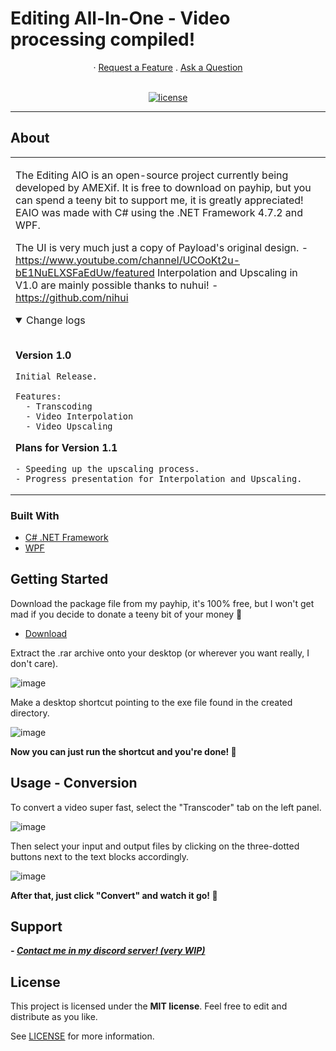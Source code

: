 
# **Editing All-In-One - Video processing compiled!**

<div align="center">
  ·
  <a href="https://forms.gle/fFiwvgmJLwqMfCAx9">Request a Feature</a>
  .
  <a href="https://discord.gg/mrFsZb5K4m">Ask a Question</a>
</div>

<div align="center">
<br />

[![license](https://img.shields.io/github/license/dec0dOS/amazing-github-template.svg?style=flat-square)](LICENSE)

</div>

</details>

---

## About

<table>
<tr>
<td>

The Editing AIO is an open-source project currently being developed by AMEXif. It is free to download on payhip, but you can spend a teeny bit to support me, it is greatly appreciated!
EAIO was made with C# using the .NET Framework 4.7.2 and WPF. 
  
The UI is very much just a copy of Payload's original design. - https://www.youtube.com/channel/UCOoKt2u-bE1NuELXSFaEdUw/featured
Interpolation and Upscaling in V1.0 are mainly possible thanks to nuhui! - https://github.com/nihui
  
<details open>
<summary>Change logs</summary>
<br>
  
  **Version 1.0**
  
    Initial Release. 
  
    Features:
      - Transcoding
      - Video Interpolation
      - Video Upscaling
  
  **Plans for Version 1.1**
    
    - Speeding up the upscaling process.
    - Progress presentation for Interpolation and Upscaling.

</details>

</td>
</tr>
</table>

### Built With

- [C# .NET Framework](https://dotnet.microsoft.com/en-us/download/dotnet-framework/net472)
- [WPF](https://docs.microsoft.com/en-us/dotnet/desktop/wpf/getting-started/?view=netframeworkdesktop-4.8)

## Getting Started

Download the package file from my payhip, it's 100% free, but I won't get mad if you decide to donate a teeny bit of your money 💯

- [Download](https://payhip.com/b/InD9Z)

Extract the .rar archive onto your desktop (or wherever you want really, I don't care).

![image](https://user-images.githubusercontent.com/67397386/159092887-ac58df24-3c4d-47ec-b421-0d99276824c7.png)

Make a desktop shortcut pointing to the exe file found in the created directory.

![image](https://user-images.githubusercontent.com/67397386/159092970-e381b7fb-2d43-453d-9227-b8f6cc7561b4.png)

**Now you can just run the shortcut and you're done! 🎉**

## Usage - Conversion

To convert a video super fast, select the "Transcoder" tab on the left panel.

![image](https://user-images.githubusercontent.com/67397386/159093140-d728b653-5569-4313-b41a-7963277daeb6.png)

Then select your input and output files by clicking on the three-dotted buttons next to the text blocks accordingly.

![image](https://user-images.githubusercontent.com/67397386/159093555-3b3a8114-ed43-492e-a316-5a9d952e9e7e.png)

**After that, just click "Convert" and watch it go! 🎉**

## Support

***- [Contact me in my discord server! (very WIP)](https://discord.gg/mrFsZb5K4m)***

## License

This project is licensed under the **MIT license**. Feel free to edit and distribute as you like.

See [LICENSE](LICENSE) for more information.
